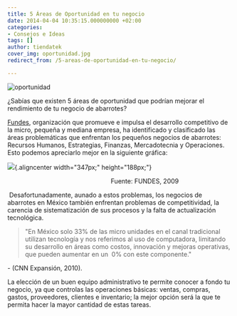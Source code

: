 ```yaml
---
title: 5 Áreas de Oportunidad en tu negocio
date: 2014-04-04 10:35:15.000000000 +02:00
categories:
- Consejos e Ideas
tags: []
author: tiendatek
cover_img: oportunidad.jpg
redirect_from: /5-areas-de-oportunidad-en-tu-negocio/

---
```

![oportunidad]({{site.baseurl}}/assets/blog/oportunidad.jpg)

¿Sabías que existen 5 áreas de oportunidad que podrían mejorar el
rendimiento de tu negocio de abarrotes?

[Fundes](http://www.fundes.org/), organización que promueve e impulsa el
desarrollo competitivo de la micro, pequeña y mediana empresa, ha
identificado y clasificado las áreas problemáticas que enfrentan los
pequeños negocios de abarrotes: Recursos Humanos, Estrategias, Finanzas,
Mercadotecnia y Operaciones. Esto podemos apreciarlo mejor en la
siguiente gráfica:

![]({{site.baseurl}}/assets/blog/Acx-dp3M7n1_bdfAc1PyThm1pxTuRVFz52BsaILsSWNWJb2KvaXWZMqrM4RC_raRdSaeqc3qk9Ae48p0wgEyBgemaJHbRM50CLdxwg3jYwOTUz2SH4vF8z_v74TL0A){.aligncenter
width="347px;" height="188px;"}

                                                           Fuente:
FUNDES, 2009

 Desafortunadamente, aunado a estos problemas, los negocios de abarrotes
en México también enfrentan problemas de competitividad, la carencia de
sistematización de sus procesos y la falta de actualización tecnológica.

> "En México solo 33% de las micro unidades en el canal tradicional
> utilizan tecnología y nos referimos al uso de computadora, limitando
> su desarrollo en áreas como costos, innovación y mejoras operativas,
> que pueden aumentar en un  0% con este componente."

\- (CNN Expansión, 2010).

La elección de un buen equipo administrativo te permite conocer a fondo
tu negocio, ya que controlas las operaciones básicas: ventas, compras,
gastos, proveedores, clientes e inventario; la mejor opción será la que
te permita hacer la mayor cantidad de estas tareas.

